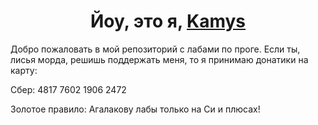 <h1 align="center">Йоу, это я, <a href="https://vk.com/kamys_dev" target="_blank">Kamys</a></h1>
Добро пожаловать в мой репозиторий с лабами по проге. Если ты, лисья морда, решишь поддержать меня, то я принимаю донатики на карту:

Сбер: 4817 7602 1906 2472


Золотое правило: Агалакову лабы только на Си и плюсах!
